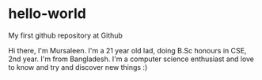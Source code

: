 # hello-world
My first github repository at Github

Hi there,
I'm Mursaleen. I'm a 21 year old lad, doing B.Sc honours in CSE, 2nd year. I'm from Bangladesh. I'm a computer science enthusiast and love to know and try and discover new things :) 
